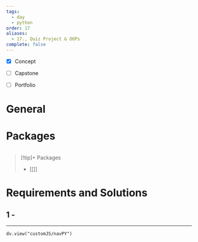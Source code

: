 ```yaml
---
tags:
  - day
  - python
order: 17
aliases:
  - 17., Quiz Project & OOPs
complete: false
---
```

- [x] Concept
- [ ] Capstone
- [ ] Portfolio


# General


# Packages
```python

```


> [!tip]+ Packages
> - [[]]


# Requirements and Solutions
## 1 -  

<hr />

```dataviewjs
dv.view("customJS/navPY")
```

